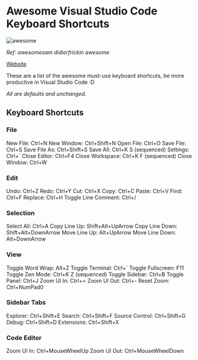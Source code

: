 # Awesome Visual Studio Code Keyboard Shortcuts

![awesome](https://media0.giphy.com/media/xTiTnBMEz7zAKs57LG/giphy.gif "Awesome! - awesomesam didierfrickin awesome")

_Ref: awesomesam didierfrickin awesome_

[Website](https://hl2guide.github.io/......./)

These are a list of the awesome must-use keyboard shortcuts, be more productive in Visual Studio Code :D

_All are defaults and unchanged._

## Keyboard Shortcuts

### File

New File: Ctrl+N
New Window: Ctrl+Shift+N
Open File: Ctrl+O
Save File: Ctrl+S
Save File As: Ctrl+Shift+S
Save All: Ctrl+K S (sequenced)
Settings: Ctrl+`
Close Editor: Ctrl+F4
Close Workspace: Ctrl+K F (sequenced)
Close Window: Ctrl+W

### Edit

Undo: Ctrl+Z
Redo: Ctrl+Y
Cut: Ctrl+X
Copy: Ctrl+C
Paste: Ctrl+V
Find: Ctrl+F
Replace: Ctrl+H
Toggle Line Comment: Ctrl+/

### Selection

Select All: Ctrl+A
Copy Line Up: Shift+Alt+UpArrow
Copy Line Down: Shift+Alt+DownArrow
Move Line Up: Alt+UpArrow
Move Line Down: Alt+DownArrow

### View

Toggle Word Wrap: Alt+Z
Toggle Terminal: Ctrl+`
Toggle Fullscreen: F11
Toggle Zen Mode: Ctrl+K Z (sequenced)
Toggle Sidebar: Ctrl+B
Toggle Panel: Ctrl+J
Zoom UI In: Ctrl+=
Zoom UI Out: Ctrl+-
Reset Zoom: Ctrl+NumPad0

### Sidebar Tabs

Explorer: Ctrl+Shift+E
Search: Ctrl+Shift+F
Source Control: Ctrl+Shift+G
Debug: Ctrl+Shift+D
Extensions: Ctrl+Shift+X

### Code Editor

Zoom UI In: Ctrl+MouseWheelUp
Zoom UI Out: Ctrl+MouseWheelDown
